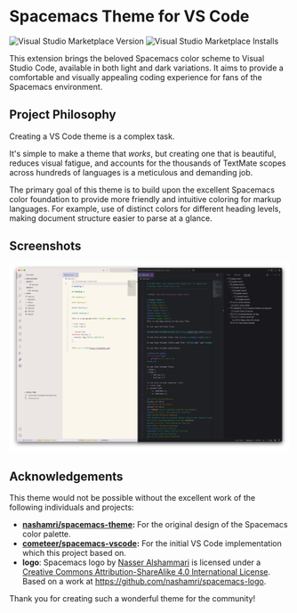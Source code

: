 # Spacemacs Theme for VS Code

![Visual Studio Marketplace Version](https://img.shields.io/visual-studio-marketplace/v/idears-org.vscode-spacemacs-theme?style=flat-square&label=Marketplace)
![Visual Studio Marketplace Installs](https://img.shields.io/visual-studio-marketplace/i/idears-org.vscode-spacemacs-theme?style=flat-square&label=Marketplace)

This extension brings the beloved Spacemacs color scheme to Visual Studio Code, available in both light and dark variations. It aims to provide a comfortable and visually appealing coding experience for fans of the Spacemacs environment.

## Project Philosophy

Creating a VS Code theme is a complex task.

It's simple to make a theme that *works*, but creating one that is beautiful, reduces visual fatigue, and accounts for the thousands of TextMate scopes across hundreds of languages is a meticulous and demanding job.

The primary goal of this theme is to build upon the excellent Spacemacs color foundation to provide more friendly and intuitive coloring for markup languages. For example, use of distinct colors for different heading levels, making document structure easier to parse at a glance.

## Screenshots

![Spacemacs Dark Theme Screenshot](https://raw.githubusercontent.com/idears-org/vscode-spacemacs-theme/master/assets/screenshot.png)

## Acknowledgements

This theme would not be possible without the excellent work of the following individuals and projects:

- **[nashamri/spacemacs-theme](https://github.com/nashamri/spacemacs-theme):** For the original design of the Spacemacs color palette.
- **[cometeer/spacemacs-vscode](https://github.com/cometeer/spacemacs-vscode):** For the initial VS Code implementation which this project based on.
- **logo**: <span xmlns:dct="http://purl.org/dc/terms/" href="http://purl.org/dc/dcmitype/StillImage" property="dct:title" rel="dct:type">Spacemacs logo</span> by <a xmlns:cc="http://creativecommons.org/ns#" href="http://www.nass3r.com" property="cc:attributionName" rel="cc:attributionURL">Nasser Alshammari</a> is licensed under a <a rel="license" href="http://creativecommons.org/licenses/by-sa/4.0/">Creative Commons Attribution-ShareAlike 4.0 International License</a>.<br />Based on a work at <a xmlns:dct="http://purl.org/dc/terms/" href="https://github.com/nashamri/spacemacs-logo" rel="dct:source">https://github.com/nashamri/spacemacs-logo</a>.

Thank you for creating such a wonderful theme for the community!
